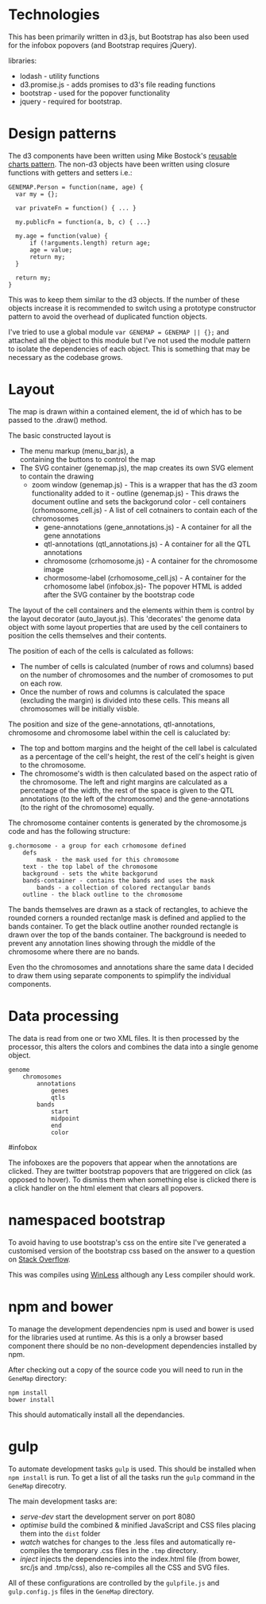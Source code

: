 # Technologies

This has been primarily written in d3.js, but Bootstrap has also been used for the infobox popovers (and Bootstrap requires jQuery).

libraries:
 * lodash - utility functions
 * d3.promise.js - adds promises to d3's file reading functions
 * bootstrap - used for the popover functionality
 * jquery - required for bootstrap.

# Design patterns

The d3 components have been written using Mike Bostock's [reusable charts pattern](https://bost.ocks.org/mike/chart/). The non-d3 objects have been written using closure functions with getters and setters i.e.:

	GENEMAP.Person = function(name, age) {
	  var my = {};

	  var privateFn = function() { ... }

	  my.publicFn = function(a, b, c) { ...}

	  my.age = function(value) {
		  if (!arguments.length) return age;
		  age = value;
		  return my;
	  }

	  return my;	  
	}

This was to keep them similar to the d3 objects. If the number of these objects increase it is recommended to switch using a prototype constructor pattern to avoid the overhead of duplicated function objects.

I've tried to use a global module `var GENEMAP = GENEMAP || {};` and attached all the object to this module but I've not used the module pattern to isolate the dependencies of each object. This is something that may be necessary as the codebase grows.


# Layout

The map is drawn within a contained element, the id of which has to be passed to the .draw() method.

The basic constructed layout is
   - The menu markup (menu_bar.js), a <div> containing the buttons to control the map
   - The SVG container (genemap.js), the map creates its own SVG element to contain the drawing
	    - zoom window (genemap.js) - This is a wrapper that has the d3 zoom functionality added to it
			  - outline (genemap.js) - This draws the document outline and sets the backgorund color
			  - cell containers (crhomosome_cell.js) - A list of cell cotnainers to contain each of the chromosomes
          - gene-annotations (gene_annotations.js) - A container for all the gene annotations
          - qtl-annotations (qtl_annotations.js) - A container for all the QTL annotations
          - chromosome (crhomosome.js) - A container for the chromosome image
          - chormosome-label (crhomosome_cell.js) - A container for the crhomosome label
	<popover markup> (infobox.js)- The popover HTML is added after the SVG container by the bootstrap code

The layout of the cell containers and the elements within them is control by the layout decorator (auto_layout.js).
This 'decorates' the genome data object with some layout properties that are used by the cell containers to position the cells themselves and their contents.

The position of each of the cells is calculated as follows:
 - The number of cells is calculated (number of rows and columns) based on the number of chromosomes and the number of cromosomes to put on each row.
 - Once the number of rows and columns is calculated the space (excluding the margin) is divided into these cells. This means all chromosomes will be initially viisble.

The position and size of the gene-annotations, qtl-annotations, chromosome and chromosome label within the cell is caluclated by:
 - The top and bottom margins and the height of the cell label is calculated as a percentage of the cell's height, the rest of the cell's height is given to the chromosome.
 - The chromosome's width is then calculated based on the aspect ratio of the chromosome. The left and right margins are calculated as a percentage of the width, the rest of the space is given to the QTL annotations (to the left of the chromosome) and the gene-annotations (to the right of the chromosome) equally.

The chromosome container contents is generated by the chromosome.js code and has the following structure:

	g.chormosome - a group for each crhomosome defined
		defs
			mask - the mask used for this chromosome
		text - the top label of the chromosome
		background - sets the white backgorund
		bands-container - contains the bands and uses the mask
			bands - a collection of colored rectangular bands
		outline - the black outline to the chromosome

The bands themselves are drawn as a stack of rectangles, to achieve the rounded corners a rounded rectanlge mask is defined and applied to the bands container. To get the black outline another rounded rectangle is drawn over the top of the bands container. The background is needed to prevent any annotation lines showing through the middle of the chromosome where there are no bands.

Even tho the chromosomes and annotations share the same data I decided to draw them using separate components to spimplify the individual components.

# Data processing

The data is read from one or two XML files.
It is then processed by the processor, this alters the colors and combines the data into a single genome object.

	genome
		chromosomes
			annotations
				genes
				qtls
			bands
				start
				midpoint
				end
				color

#infobox

The infoboxes are the popovers that appear when the annotations are clicked. They are twitter bootstrap popovers that are triggered on click (as opposed to hover). To dismiss them when something else is clicked there is a click handler on the html element that clears all popovers.

# namespaced bootstrap

To avoid having to use bootstrap's css on the entire site I've generated a customised version of the bootstrap css based on the answer to a question on [Stack Overflow](http://stackoverflow.com/questions/13966259/how-to-namespace-twitter-bootstrap-so-styles-dont-conflict).

This was compiles using [WinLess](http://winless.org/) although any Less compiler should work.

# npm and bower

To manage the development dependencies npm is used and bower is used for the libraries used at runtime. As this is a only a browser based component there should be no non-development dependencies installed by npm.

After checking out a copy of the source code you will need to run in the `GeneMap` directory:

    npm install
    bower install

This should automatically install all the dependancies.

# gulp

To automate development tasks `gulp` is used. This should be installed when `npm install` is run. To get a list of all the tasks run the `gulp` command in the `GeneMap` direcotry.

The main development tasks are:
 * *serve-dev* start the development server on port 8080
 * *optimise* build the combined & minified JavaScript and CSS files placing them into the `dist` folder
 * *watch* watches for changes to the .less files and automatically re-compiles the temporary .css files in the `.tmp` directory.
 * *inject* injects the dependencies into the index.html file (from bower, src/js and .tmp/css), also re-compiles all the CSS and SVG files.

 All of these configurations are controlled by the `gulpfile.js` and `gulp.config.js` files in the `GeneMap` directory.
